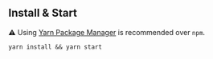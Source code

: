 ## Install & Start

⚠️ Using [Yarn Package Manager](https://yarnpkg.com) is recommended over `npm`.

```shell
yarn install && yarn start
```